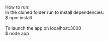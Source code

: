 How to run:
<br>
In the cloned folder run to install dependencies:
<br>
$ npm install
<br>
<br>
To launch the app on localhost:3000
<br>
$ node app